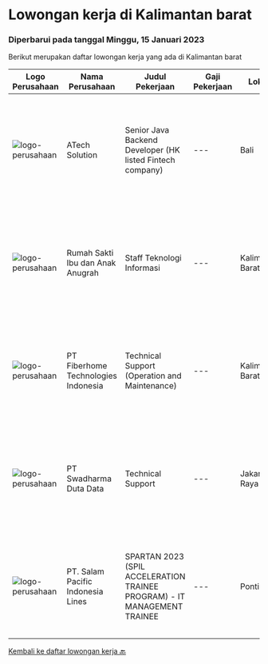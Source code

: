 
  # Lowongan kerja di Kalimantan barat

  ### Diperbarui pada tanggal Minggu, 15 Januari 2023

  Berikut merupakan daftar lowongan kerja yang ada di Kalimantan barat

  |Logo Perusahaan | Nama Perusahaan | Judul Pekerjaan | Gaji Pekerjaan | Lokasi | Deskripsi | Tanggal diunggah | Pranala |
  | -------------- | --------------- | --------------- | --------- | --------- | -------------- | ------- | ----------- |
  |![logo-perusahaan](https://image-service-cdn.seek.com.au/47c310cb4a4b2f78eb96e68d023d29f0872524d1/ee4dce1061f3f616224767ad58cb2fc751b8d2dc)|ATech Solution|Senior Java Backend Developer (HK listed Fintech company)|---|Bali|Roles &amp; Responsibilities: Analyzing existing systems and business models Understanding software development lifecycle Translating client...|Sabtu, 14 Januari 2023|https://www.jobstreet.co.id/id/job/senior-java-backend-developer-hk-listed-fintech-company-4162140?token=0~13b342d8-ab32-4bcb-a9d6-95643a285ab2&sectionRank=1&jobId=jobstreet-id-job-4162140|
|![logo-perusahaan](https://i.ibb.co/sqvTCh9/112815900-stock-vector-no-image-available-icon-flat-vector.webp)|Rumah Sakti Ibu dan Anak Anugrah|Staff Teknologi Informasi|---|Kalimantan Barat|Kualifikasi Pekerjaan Usia maksimal 35 tahun Pendidikan minimal D3 Teknologi Informasi Dapat bekerjasama dengan tim/individu Jujur, disiplin, ramah...|Selasa, 10 Januari 2023|https://www.jobstreet.co.id/id/job/staff-teknologi-informasi-4176552?token=0~13b342d8-ab32-4bcb-a9d6-95643a285ab2&sectionRank=2&jobId=jobstreet-id-job-4176552|
|![logo-perusahaan](https://image-service-cdn.seek.com.au/75a0e137cbbbb6119c508c6dc1464d0ff9ef547b/ee4dce1061f3f616224767ad58cb2fc751b8d2dc)|PT Fiberhome Technologies Indonesia|Technical Support (Operation and Maintenance)|---|Kalimantan Barat|Job Description:1. Assist director to carry out work2.Translate for director and communicate with technical customer 3. Assist director to manage...|Jumat, 06 Januari 2023|https://www.jobstreet.co.id/id/job/technical-support-operation-and-maintenance-4171192?token=0~13b342d8-ab32-4bcb-a9d6-95643a285ab2&sectionRank=3&jobId=jobstreet-id-job-4171192|
|![logo-perusahaan](https://image-service-cdn.seek.com.au/0dc8e99010397b52d23c25a2b9dad3a300cd0580/ee4dce1061f3f616224767ad58cb2fc751b8d2dc)|PT Swadharma Duta Data|Technical Support|---|Jakarta Raya|Pendidikan minimum D3/S1 Jurusan IT IPK Minimum 2.75 Memiliki pengalaman minimal 1 tahun (diutamakan) telah berhasil menyelesaikan ujian sertifikasi...|Jumat, 30 Desember 2022|https://www.jobstreet.co.id/id/job/technical-support-4161848?token=0~13b342d8-ab32-4bcb-a9d6-95643a285ab2&sectionRank=4&jobId=jobstreet-id-job-4161848|
|![logo-perusahaan](https://image-service-cdn.seek.com.au/5540e9b59290cebacfff7858722d5ede593231d9/ee4dce1061f3f616224767ad58cb2fc751b8d2dc)|PT. Salam Pacific Indonesia Lines|SPARTAN 2023 (SPIL ACCELERATION TRAINEE PROGRAM) - IT MANAGEMENT TRAINEE|---|Pontianak|Calling for high achiever fresh graduates to join our trainee program. Enhance yourself by learning in the real world working environment. In this...|Sabtu, 17 Desember 2022|https://www.jobstreet.co.id/id/job/spartan-2023-spil-acceleration-trainee-program-it-management-trainee-4147984?token=0~13b342d8-ab32-4bcb-a9d6-95643a285ab2&sectionRank=5&jobId=jobstreet-id-job-4147984|


  [Kembali ke daftar lowongan kerja 🔙](../README.md#daftar-lowongan-kerja)
  